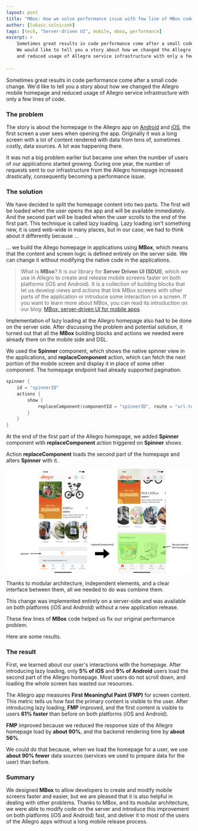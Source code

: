 ```yaml
---
layout: post
title: "MBox: How we solve performance issue with few line of MBox code."
author: [lukasz.solniczek]
tags: [tech, "Server-driven UI", mobile, mbox, performance]
excerpt: >
    Sometimes great results in code performance come after a small code change.
    We would like to tell you a story about how we changed the Allegro mobile homepage
    and reduced usage of Allegro service infrastructure with only a few lines of code.

---
```


Sometimes great results in code performance come after a small code change.
We'd like to tell you a story about how we changed the Allegro mobile homepage
and reduced usage of Allegro service infrastructure with only a few lines of code.

### The problem

The story is about the homepage in the Allegro app on [Android](https://play.google.com/store/apps/details?id=pl.allegro)
and [iOS](https://apps.apple.com/pl/app/allegro/id305659772), the first screen a user sees when opening the app.
Originally it was a long screen with a lot of content rendered with data from tens of, sometimes costly, data sources.
A lot was happening there.

It was not a big problem earlier but became one when the number of users of our applications started growing.
During one year, the number of requests sent to our infrastructure from the Allegro homepage increased drastically,
consequently becoming a performance issue.

### The solution

We have decided to split the homepage content into two parts. The first will be loaded when the user opens the app and will be available immediately.
And the second part will be loaded when the user scrolls to the end of the first part.
This technique is called lazy loading.
Lazy loading isn't something new, it is used web-wide in many places, but in our case, we had to think about it differently because …

... we build the Allego homepage in applications using **MBox**, which means that the content and screen logic is defined
entirely on the server side. We can change it without modifying the native code in the applications.


> What is **MBox**? It is our library for **Server Driven UI (SDUI)**, which we use in Allegro to create and release mobile screens
faster on both platforms (iOS and Android). It is a collection of building blocks that let us develop views and actions
that link MBox screens with other parts of the application or introduce some interaction on a screen.
If you want to learn more about MBox, you can read its introduction on our blog: [MBox: server-driven UI for mobile apps](https://blog.allegro.tech/2022/08/mbox-server-driven-ui-for-mobile-apps.html).

Implementation of lazy loading at the Allegro homepage also had to be done on the server side.
After discussing the problem and potential solution, it turned out that all the **MBox** building blocks and actions we
needed were already there on the mobile side and DSL.

We used the **Spinner** component, which shows the native spinner view in the applications, and **replaceComponent** action,
which can fetch the next portion of the mobile screen and display it in place of some other component.
The homepage endpoint had already supported pagination.

```kotlin
spinner {
    id = "spinnerID"
    actions {
        show {
            replaceComponent(componentId = "spinnerID", route = "url-to-second-part")
        }
    }
}
```

At the end of the first part of the Allegro homepage, we added **Spinner** component with **replaceComponent** action triggered on **Spinner** shows.

Action **replaceComponent** loads the second part of the homepage and alters **Spinner** with it.

![Lazy Loading Homepage](/img/articles/2022-10-21-lazy-loading-with-mbox/lazy-loading-homepage.png)

Thanks to modular architecture, independent elements, and a clear interface between them, all we needed to do was combine them.

This change was implemented entirely on a server-side and was available on both platforms (iOS and Android) without a new application release.

These few lines of **MBox** code helped us fix our original performance problem.

Here are some results.

### The result

First, we learned about our user's interactions with the homepage.
After introducing lazy loading, only **5% of iOS** and **9% of Android** users load the second part of the Allegro homepage.
Most users do not scroll down, and loading the whole screen has wasted our resources.

The Allegro app measures **First Meaningful Paint (FMP)** for screen content. This metric tells us how fast the primary content is visible to the user.
After introducing lazy loading, **FMP** improved, and the first content is visible to users **61% faster** than before on both platforms (iOS and Android).

**FMP** improved because we reduced the response size of the Allegro homepage load by **about 90%**, and the backend rendering time by **about 56%**.

We could do that because, when we load the homepage for a user, we use **about 90% fewer** data sources (services we used to prepare data for the user) than before.

### Summary

We designed **MBox** to allow developers to create and modify mobile screens faster and easier, but we are pleased that
it is also helpful in dealing with other problems. Thanks to MBox, and its modular architecture, we were able to modify
code on the server and introduce this improvement on both platforms (iOS and Android) fast, and deliver it to most of the users of the Allegro apps without a long mobile release process.
